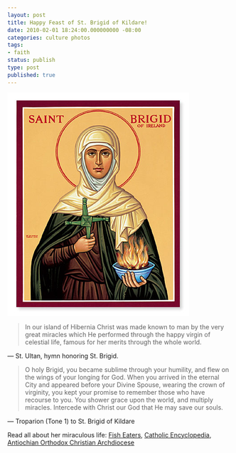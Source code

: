 ```yaml
---
layout: post
title: Happy Feast of St. Brigid of Kildare!
date: 2010-02-01 18:24:00.000000000 -08:00
categories: culture photos
tags:
- faith
status: publish
type: post
published: true
---
```

![Saint Brigid of Ireland](/assets/tumblr_kx6dsjjVtP1qz9vvbo1_500.jpg)

> In our island of Hibernia Christ was made known to man by the very great miracles which He performed through the happy virgin of celestial life, famous for her merits through the whole world.

&mdash; St. Ultan, hymn honoring St. Brigid.

> O holy Brigid, you became sublime through your humility, and flew on the wings of your longing for God. When you arrived in the eternal City and appeared before your Divine Spouse, wearing the crown of virginity, you kept your promise to remember those who have recourse to you. You shower grace upon the world, and multiply miracles. Intercede with Christ our God that He may save our souls.

&mdash; Troparion (Tone 1) to St. Brigid of Kildare

Read all about her miraculous life: [Fish Eaters](http://www.fisheaters.com/customstimeafterepiphany2a.html),
[Catholic Encyclopedia](http://www.newadvent.org/cathen/02784b.htm), [Antiochian Orthodox Christian Archdiocese](http://www.antiochian.org/node/17477)

